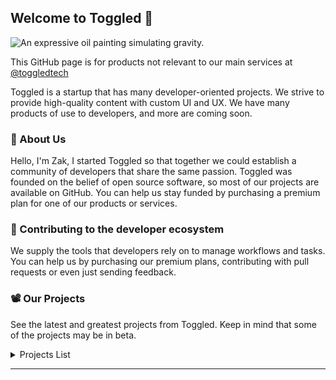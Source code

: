 ## Welcome to Toggled 👋

![An expressive oil painting simulating gravity.](https://i.ibb.co/85WdLCH/Untitled-design-46.png)

This GitHub page is for products not relevant to our main services at [@toggledtech](https://github.com/toggledtech)

Toggled is a startup that has many developer-oriented projects. We strive to provide high-quality content with custom UI and UX. We have many products of use to developers, and more are coming soon.

### 📰 About Us

Hello, I'm Zak, I started Toggled so that together we could establish a community of developers that share the same passion. Toggled was founded on the belief of open source software, so most of our projects are available on GitHub. You can help us stay funded by purchasing a premium plan for one of our products or services.

### 🔨 Contributing to the developer ecosystem

We supply the tools that developers rely on to manage workflows and tasks. You can help us by purchasing our premium plans, contributing with pull requests or even just sending feedback.

### 📽️ Our Projects

See the latest and greatest projects from Toggled. Keep in mind that some of the projects may be in beta.

<details>
	<summary>Projects List</summary>
	<br>
	<ul>
	<li>Toggled DevPortal</li>
		<li><a href="//gpt.cosmixcom.repl.co">Gravity AI. Image generation, text generation, summarization, and language detection.</a></li>
		<li><a href="https://orionide.cf">OrionIDE</a></li>
	</ul>
</details>

---
